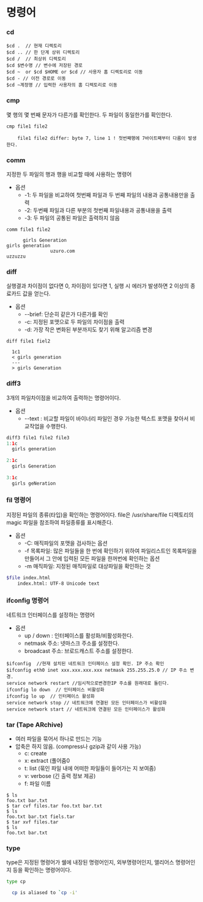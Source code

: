 # 명령어 

### cd 
``` linux
$cd .  // 현재 디렉토리 
$cd .. // 한 단계 상위 디렉토리 
$cd /  // 최상위 디렉토리 
$cd $변수명 // 변수에 저장된 경로 
$cd ~  or $cd $HOME or $cd // 사용자 홈 디렉토리로 이동 
$cd - // 이전 경로로 이동 
$cd ~계정명 // 입력한 사용자의 홈 디렉토리로 이동 
```
### cmp
몇 행의 몇 번째 문자가 다른가를 확인한다. 두 파일이 동일한가를 확인한다. 
```
cmp file1 file2
    
    file1 file2 differ: byte 7, line 1 ! 첫번째행에 7바이트째부터 다름이 발생한다. 
```

### comm
지정한 두 파일의 행과 행을 비교할 때에 사용하는 명령어 
* 옵션
    * -1: 두 파일을 비교하여 첫번째 파일과 두 번째 파일의 내용과 공통내용만을 출력
    * -2: 두번째 파일과 다른 부분의 첫번째 파일내용과 공통내용을 출력 
    * -3: 두 파일의 공통된 파일은 출력하지 않음 
```
comm file1 file2 

      girls Generation
girls generation
                uzuro.com
uzzuzzu
```

### diff
실행결과 차이점이 없다면 0, 차이점이 있다면 1, 실행 시 에러가 발생하면 2 이상의 종료카드 값을 얻는다. 
* 옵션
   - --brief: 단순히 같은가 다른가를 확인 
   - -c: 지정된 포맷으로 두 파일의 차이점을 출력 
   - -d: 가장 작은 변화된 부분까지도 찾기 위해 알고리즘 변경 
```
diff file1 fiel2

  1c1 
  < girls generation 
  ---
  > girls Generation 
```

### diff3
3개의 파일차이점을 비교하여 출력하는 명령어이다. 
* 옵션
  - --text : 비교할 파일이 바이너리 파일인 경우 가능한 텍스트 포맷을 찾아서 비교작업을 수행한다. 
```java
diff3 file1 file2 file3
1:1c 
  girls generation
  
2:1c
  girls Generation 
  
3:1c
  girls geNeration
```

### fil 명령어
지정된 파일의 종류(타입)을 확인하는 명령어이다. file은 /usr/share/file 디렉토리의 magic 파일을 참조하여 파일종류를 표시해준다. 
* 옵션 
   * -C: 매직파일의 포맷을 검사하는 옵션
   * -f 목록파일: 많은 파일들을 한 번에 확인하기 위하여 파일리스트인 목록파일을 만들어서 그 안에 입력된 모든 파일을 한꺼번에 확인하는 옵션
   * -m 매직파일: 지정된 매직파일로 대상파일을 확인하는 것 
```bash
$file index.html
    index.html: UTF-8 Unicode text
```


### ifconfig 명령어 
네트워크 인터페이스를 설정하는 명령어 

* 옵션 
  - up / down : 인터페이스를 활성화/비활성화한다. 
  - netmask 주소: 넷마스크 주소를 설정한다. 
  - broadcast 주소: 브로드캐스트 주소를 설정한다. 
```
$ifconfig  //현재 설치된 네트워크 인터페이스 설정 확인. IP 주소 확인
$ifconfig eth0 inet xxx.xxx.xxx.xxx netmask 255.255.25.0 // IP 주소 변경. 
service network restart //임시적으로변경한IP 주소를 원래대로 돌린다. 
ifconfig lo down  // 인터페이스 비활성화 
ifconfig lo up  // 인터페이스 활성화 
service network stop // 네트워크에 연결된 모든 인터페이스가 비활성화 
service network start // 네트워크에 연결된 모든 인터페이스가 활성화

```
### tar (Tape ARchive)
- 여러 파일을 묶어서 하나로 만드는 기능 
- 압축은 하지 않음. (compress나 gzip과 같이 사용 가능) 
    - c: create
    - x: extract (풀어줌0
    - t: list (묶인 파일 내에 어떠한 파일들이 들어가는 지 보여줌)
    - v: verbose (긴 출력 정보 제공)
    - f: 파일 이름
``` linux
$ ls
foo.txt bar.txt
$ tar cvf files.tar foo.txt bar.txt
$ ls
foo.txt bar.txt fiels.tar
$ tar xvf files.tar
$ ls
foo.txt bar.txt
```



### type
type은 지정된 명령어가 쉘에 내장된 명령어인지, 외부명령어인지, 앨리어스 명령어인지 등을 확인하는 명령어이다.
``` bash 
type cp 

  cp is aliased to `cp -i'
```
